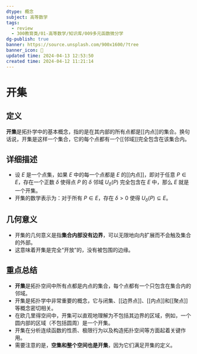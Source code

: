 ```yaml
---
dtype: 概念
subject: 高等数学
tags:
  - review
  - 300教育类/01-高等数学/知识库/009多元函数微分学
dg-publish: true
banner: https://source.unsplash.com/900x1600/?tree
banner_icon: 🧠
updated time: 2024-04-13 12:53:50
created time: 2024-04-12 11:21:14
---
```

# 开集

## 定义
**开集**是拓扑学中的基本概念，指的是在其内部的所有点都是[[内点]]的集合。换句话说，开集是这样一个集合，它的每个点都有一个[[邻域]]完全包含在该集合内。

## 详细描述
- 设 $E$ 是一个点集，如果 $E$ 中的每一个点都是 $E$ 的[[内点]]，即对于任意 $P \in E$，存在一个正数 $\delta$ 使得点 $P$ 的 $\delta$ 邻域 $U_{\delta}(P)$ 完全包含在 $E$ 中，那么 $E$ 就是一个开集。
- 开集的数学表示为：对于所有 $P \in E$，存在 $\delta > 0$ 使得 $U_{\delta}(P) \subseteq E$。

## 几何意义
- 开集的几何意义是指**集合内部没有边界**，可以无限地向内扩展而不会触及集合的外部。
- 这意味着开集是完全“开放”的，没有被包围的边缘。

## 重点总结
- **开集**是拓扑空间中所有点都是内点的集合，每个点都有一个只包含在集合内的邻域。
- 开集是拓扑学中非常重要的概念，它与闭集、[[边界点]]、[[内点]]和[[聚点]]等概念密切相关。
- 在欧几里得空间中，开集可以直观地理解为不包括其边界的区域，例如，一个圆内部的区域（不包括圆周）是一个开集。
- 开集在分析连续函数的性质、极限行为以及构造拓扑空间等方面起着关键作用。
- 需要注意的是，**空集和整个空间也是开集**，因为它们满足开集的定义。

